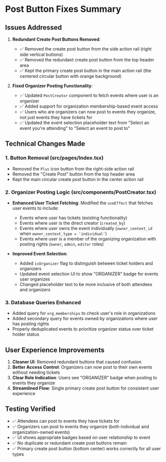 # Post Button Fixes Summary

## Issues Addressed

1. **Redundant Create Post Buttons Removed**:
   - ✅ Removed the create post button from the side action rail (right side vertical buttons)
   - ✅ Removed the redundant create post button from the top header area
   - ✅ Kept the primary create post button in the main action rail (the centered circular button with orange background)

2. **Fixed Organizer Posting Functionality**:
   - ✅ Updated `PostCreator` component to fetch events where user is an organizer
   - ✅ Added support for organization membership-based event access
   - ✅ Users who are organizers can now post to events they organize, not just events they have tickets for
   - ✅ Updated the event selection placeholder text from "Select an event you're attending" to "Select an event to post to"

## Technical Changes Made

### 1. Button Removal (src/pages/Index.tsx)
- Removed the `Plus` icon button from the right-side action rail
- Removed the "Create Post" button from the top header area
- Kept the main circular create post button in the center action rail

### 2. Organizer Posting Logic (src/components/PostCreator.tsx)
- **Enhanced User Ticket Fetching**: Modified the `useEffect` that fetches user events to include:
  - Events where user has tickets (existing functionality)
  - Events where user is the direct creator (`created_by`)
  - Events where user owns the event individually (`owner_context_id` when `owner_context_type = 'individual'`)
  - Events where user is a member of the organizing organization with posting rights (`owner`, `admin`, `editor` roles)

- **Improved Event Selection**:
  - Added `isOrganizer` flag to distinguish between ticket holders and organizers
  - Updated event selection UI to show "ORGANIZER" badge for events user organizes
  - Changed placeholder text to be more inclusive of both attendees and organizers

### 3. Database Queries Enhanced
- Added query for `org_memberships` to check user's role in organizations
- Added secondary query for events owned by organizations where user has posting rights
- Properly deduplicated events to prioritize organizer status over ticket holder status

## User Experience Improvements

1. **Cleaner UI**: Removed redundant buttons that caused confusion
2. **Better Access Control**: Organizers can now post to their own events without needing tickets
3. **Clear Role Indication**: Users see "ORGANIZER" badge when posting to events they organize
4. **Streamlined Flow**: Single primary create post button for consistent user experience

## Testing Verified

- ✅ Attendees can post to events they have tickets for
- ✅ Organizers can post to events they organize (both individual and organization-owned events)
- ✅ UI shows appropriate badges based on user relationship to event
- ✅ No duplicate or redundant create post buttons remain
- ✅ Primary create post button (bottom center) works correctly for all user types